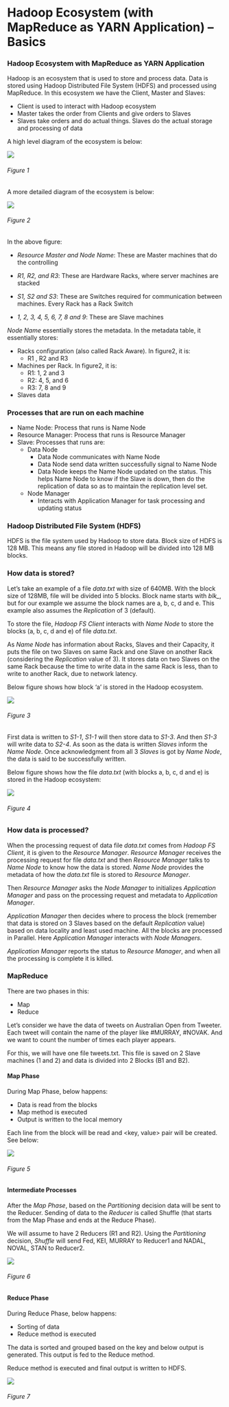 # Hadoop Ecosystem (with MapReduce as YARN Application) – Basics #


### Hadoop Ecosystem with MapReduce as YARN Application ###

Hadoop is an ecosystem that is used to store and process data. Data is stored using Hadoop Distributed File System (HDFS) and processed using MapReduce. In this ecosystem we have the Client, Master and Slaves:

- Client is used to interact with Hadoop ecosystem
- Master takes the order from Clients and give orders to Slaves
- Slaves take orders and do actual things. Slaves do the actual storage and processing of data

A high level diagram of the ecosystem is below:

![](Images/HE/1.png)

###### Figure 1 ######

A more detailed diagram of the ecosystem is below:

![](Images/HE/2.png)

###### Figure 2 ######

In the above figure:

- *Resource Master and Node Name*: These are Master machines that do the controlling

- *R1, R2, and R3*: These are Hardware Racks, where server machines are stacked

- *S1, S2 and S3*: These are Switches required for communication between machines. Every Rack has a Rack Switch

- *1, 2, 3, 4, 5, 6, 7, 8 and 9*: These are Slave machines

*Node Name* essentially stores the metadata. In the metadata table, it essentially stores:

- Racks configuration (also called Rack Aware). In figure2, it is:
	- R1 , R2 and R3
- Machines per Rack. In figure2, it is:
	- R1: 1, 2 and 3
	- R2: 4, 5, and 6
	- R3: 7, 8 and 9
- Slaves data

### Processes that are run on each machine ###

- Name Node: Process that runs is Name Node
- Resource Manager: Process that runs is Resource Manager
- Slave: Processes that runs are:
	- Data Node
		- Data Node communicates with Name Node
		- Data Node send data written successfully signal to Name Node
		- Data Node keeps the Name Node updated on the status. This helps Name Node to know if the Slave is down, then do the replication of data so as to maintain the replication level set.
	- Node Manager
		- Interacts with Application Manager for task processing and updating status

### Hadoop Distributed File System (HDFS) ###

HDFS is the file system used by Hadoop to store data. Block size of HDFS is 128 MB. This means any file stored in Hadoop will be divided into 128 MB blocks.

### How data is stored? ###

Let’s take an example of a file *data.txt* with size of 640MB. With the block size of 128MB, file will be divided into 5 blocks. Block name starts with *blk_*, but for our example we assume the block names are a, b, c, d and e. This example also assumes the *Replication* of 3 (default).

To store the file, *Hadoop FS Client* interacts with *Name Node* to store the blocks (a, b, c, d and e) of file *data.txt*.

As *Name Node* has information about Racks, Slaves and their Capacity, it puts the file on two Slaves on same Rack and one Slave on another Rack (considering the *Replication* value of 3). It stores data on two Slaves on the same Rack because the time to write data in the same Rack is less, than to write to another Rack, due to network latency.

Below figure shows how block ‘a’ is stored in the Hadoop ecosystem.

![](Images/HE/3.png)

###### Figure 3 ######

First data is written to *S1-1*, *S1-1* will then store data to *S1-3*. And then *S1-3* will write data to *S2-4*. As soon as the data is written *Slaves* inform the *Name Node*. Once acknowledgment from all 3 *Slaves* is got by *Name Node*, the data is said to be successfully written.

Below figure shows how the file *data.txt* (with blocks a, b, c, d and e) is stored in the Hadoop ecosystem:

![](Images/HE/4.png)

###### Figure 4 ######

### How data is processed? ###

When the processing request of data file *data.txt* comes from *Hadoop FS Client*, it is given to the *Resource Manager*. *Resource Manager* receives the processing request for file *data.txt* and then *Resource Manager* talks to *Name Node* to know how the data is stored. *Name Node* provides the metadata of how the *data.txt* file is stored to *Resource Manager*.

Then *Resource Manager* asks the *Node Manager* to initializes *Application Manager* and pass on the processing request and metadata to *Application Manager*.

*Application Manager* then decides where to process the block (remember that data is stored on 3 Slaves based on the default *Replication* value) based on data locality and least used machine. All the blocks are processed in Parallel. Here *Application Manager* interacts with *Node Managers*.

*Application Manager* reports the status to *Resource Manager*, and when all the processing is complete it is killed.

### MapReduce ###

There are two phases in this:

- Map
- Reduce

Let’s consider we have the data of tweets on Australian Open from Tweeter. Each tweet will contain the name of the player like #MURRAY, #NOVAK. And we want to count the number of times each player appears.

For this, we will have one file tweets.txt. This file is saved on 2 Slave machines (1 and 2) and data is divided into 2 Blocks (B1 and B2).

#### Map Phase ####

During Map Phase, below happens:

- Data is read from the blocks
- Map method is executed
- Output is written to the local memory

Each line from the block will be read and <key, value> pair will be created. See below:

![](Images/HE/5.png)

###### Figure 5 ######

#### Intermediate Processes ####

After the *Map Phase*, based on the *Partitioning* decision data will be sent to the Reducer. Sending of data to the *Reducer* is called Shuffle (that starts from the Map Phase and ends at the Reduce Phase).

We will assume to have 2 Reducers (R1 and R2). Using the *Partitioning* decision, *Shuffle* will send Fed, KEI, MURRAY to Reducer1 and NADAL, NOVAL, STAN to Reducer2.

![](Images/HE/6.png)

###### Figure 6 ######

#### Reduce Phase ####

During Reduce Phase, below happens:

- Sorting of data
- Reduce method is executed

The data is sorted and grouped based on the key and below output is generated. This output is fed to the Reduce method.

Reduce method is executed and final output is written to HDFS.

![](Images/HE/7.png)

###### Figure 7 ######